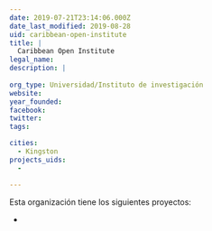 ```yaml
---
date: 2019-07-21T23:14:06.000Z
date_last_modified: 2019-08-28
uid: caribbean-open-institute
title: |
  Caribbean Open Institute
legal_name: 
description: |
  
org_type: Universidad/Instituto de investigación
website: 
year_founded: 
facebook: 
twitter: 
tags:

cities: 
  - Kingston
projects_uids:
  - 

---
```


Esta organización tiene los siguientes proyectos:

- [](/proyectos/)
